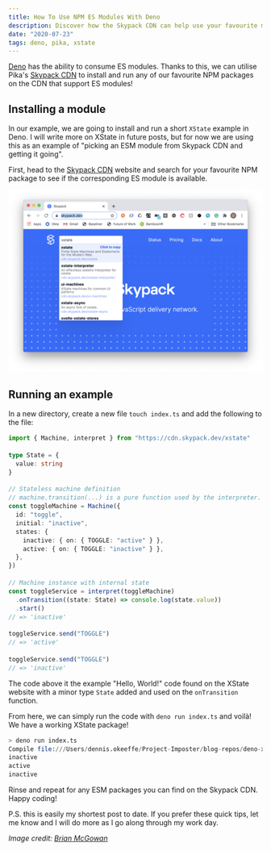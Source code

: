 ```yaml
---
title: How To Use NPM ES Modules With Deno
description: Discover how the Skypack CDN can help use your favourite modules with Deno
date: "2020-07-23"
tags: deno, pika, xstate
---
```


[Deno](https://deno.land/) has the ability to consume ES modules. Thanks to this, we can utilise Pika's [Skypack CDN](https://www.skypack.dev/) to install and run any of our favourite NPM packages on the CDN that support ES modules!

## Installing a module

In our example, we are going to install and run a short `XState` example in Deno. I will write more on XState in future posts, but for now we are using this as an example of "picking an ESM module from Skypack CDN and getting it going".

First, head to the [Skypack CDN](https://www.skypack.dev/) website and search for your favourite NPM package to see if the corresponding ES module is available.

![Searching XState on the Skypack CDN website](../assets/2020-07-23-skypack-dev.png)

## Running an example

In a new directory, create a new file `touch index.ts` and add the following to the file:

```ts
import { Machine, interpret } from "https://cdn.skypack.dev/xstate"

type State = {
  value: string
}

// Stateless machine definition
// machine.transition(...) is a pure function used by the interpreter.
const toggleMachine = Machine({
  id: "toggle",
  initial: "inactive",
  states: {
    inactive: { on: { TOGGLE: "active" } },
    active: { on: { TOGGLE: "inactive" } },
  },
})

// Machine instance with internal state
const toggleService = interpret(toggleMachine)
  .onTransition((state: State) => console.log(state.value))
  .start()
// => 'inactive'

toggleService.send("TOGGLE")
// => 'active'

toggleService.send("TOGGLE")
// => 'inactive'
```

The code above it the example "Hello, World!" code found on the XState website with a minor type `State` added and used on the `onTransition` function.

From here, we can simply run the code with `deno run index.ts` and voilà! We have a working XState package!

```s
> deno run index.ts
Compile file:///Users/dennis.okeeffe/Project-Imposter/blog-repos/deno-xstate/index.ts
inactive
active
inactive
```

Rinse and repeat for any ESM packages you can find on the Skypack CDN. Happy coding!

P.S. this is easily my shortest post to date. If you prefer these quick tips, let me know and I will do more as I go along through my work day.

_Image credit: [Brian McGowan](https://unsplash.com/@sushioutlaw)_